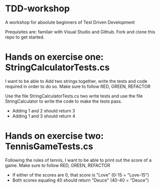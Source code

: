 # TDD-workshop
A workshop for absolute beginners of Test Driven Development

Prequisites are: familair with Visual Studio and Github. Fork and clone this repo to get started.

# Hands on exercise one: StringCalculatorTests.cs

I want to be able to Add two strings together, write the tests and code required in order to do so. Make sure to follow RED, GREEN, REFACTOR

Use the file StringCalculatorTests.cs two write tests and use the file StringCalculator to write the code to make the tests pass.

* Adding 1 and 2 should return 3
* Adding 1 and 3 should return 4

# Hands on exercise two: TennisGameTests.cs

Following the rules of tennis, I want to be able to print out the score of a game. Make sure to follow RED, GREEN, REFACTOR

* If either of the scores are 0, that score is "Love" (0-15 = "Love-15")
* Both scores equaling 40 should return "Deuce" (40-40 = "Deuce")
